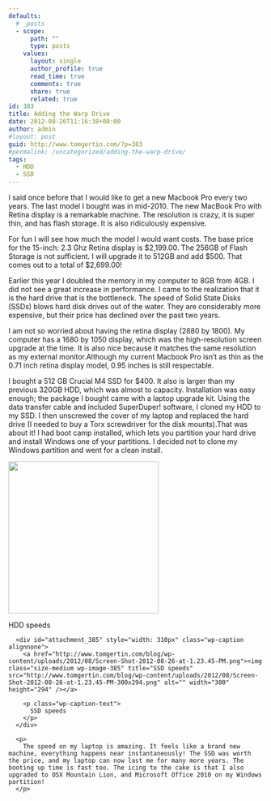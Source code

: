 ```yaml
---
defaults:
  # _posts
  - scope:
      path: ""
      type: posts
    values:
      layout: single
      author_profile: true
      read_time: true
      comments: true
      share: true
      related: true
id: 383
title: Adding the Warp Drive
date: 2012-08-26T11:16:38+00:00
author: admin
#layout: post
guid: http://www.tomgertin.com/?p=383
#permalink: /uncategorized/adding-the-warp-drive/
tags:
  - HDD
  - SSD
---
```

I said once before that I would like to get a new Macbook Pro every two years. The last model I bought was in mid-2010. The new MacBook Pro with Retina display is a remarkable machine. The resolution is crazy, it is super thin, and has flash storage. It is also ridiculously expensive.

For fun I will see how much the model I would want costs. The base price for the 15-inch: 2.3 Ghz Retina display is $2,199.00. The 256GB of Flash Storage is not sufficient. I will upgrade it to 512GB and add $500. That comes out to a total of $2,699.00!

Earlier this year I doubled the memory in my computer to 8GB from 4GB. I did not see a great increase in performance. I came to the realization that it is the hard drive that is the bottleneck. The speed of Solid State Disks (SSDs) blows hard disk drives out of the water. They are considerably more expensive, but their price has declined over the past two years.

I am not so worried about having the retina display (2880 by 1800). My computer has a 1680 by 1050 display, which was the high-resolution screen upgrade at the time. It is also nice because it matches the same resolution as my external monitor.Although my current Macbook Pro isn’t as thin as the 0.71 inch retina display model, 0.95 inches is still respectable.

I bought a 512 GB Crucial M4 SSD for $400. It also is larger than my previous 320GB HDD, which was almost to capacity. Installation was easy enough; the package I bought came with a laptop upgrade kit. Using the data transfer cable and included SuperDuper! software, I cloned my HDD to my SSD. I then unscrewed the cover of my laptop and replaced the hard drive (I needed to buy a Torx screwdriver for the disk mounts).That was about it! I had boot camp installed, which lets you partition your hard drive and install Windows one of your partitions. I decided not to clone my Windows partition and went for a clean install.

<div style="width: 307px" class="wp-caption alignnone">
  <a href="http://www.tomgertin.com/blog/wp-content/uploads/2012/08/Screen-Shot-2012-08-24-at-9.47.10-PM.png"><img class="size-medium wp-image-384 " title="HDD speeds" src="http://www.tomgertin.com/blog/wp-content/uploads/2012/08/Screen-Shot-2012-08-24-at-9.47.10-PM-297x300.png" alt="" width="297" height="300" /></a></dt> </dl> 
  
  <dl id="attachment_384" class="wp-caption alignnone" style="width: 307px;">
    <dt class="wp-caption-dt">
      <p class="wp-caption-text">
        HDD speeds
      </p></div> 
      
      <div id="attachment_385" style="width: 310px" class="wp-caption alignnone">
        <a href="http://www.tomgertin.com/blog/wp-content/uploads/2012/08/Screen-Shot-2012-08-26-at-1.23.45-PM.png"><img class="size-medium wp-image-385" title="SSD speeds" src="http://www.tomgertin.com/blog/wp-content/uploads/2012/08/Screen-Shot-2012-08-26-at-1.23.45-PM-300x294.png" alt="" width="300" height="294" /></a>
        
        <p class="wp-caption-text">
          SSD speeds
        </p>
      </div>
      
      <p>
        The speed on my laptop is amazing. It feels like a brand new machine, everything happens near instantaneously! The SSD was worth the price, and my laptop can now last me for many more years. The booting up time is fast too. The icing to the cake is that I also upgraded to OSX Mountain Lion, and Microsoft Office 2010 on my Windows partition!
      </p>
      